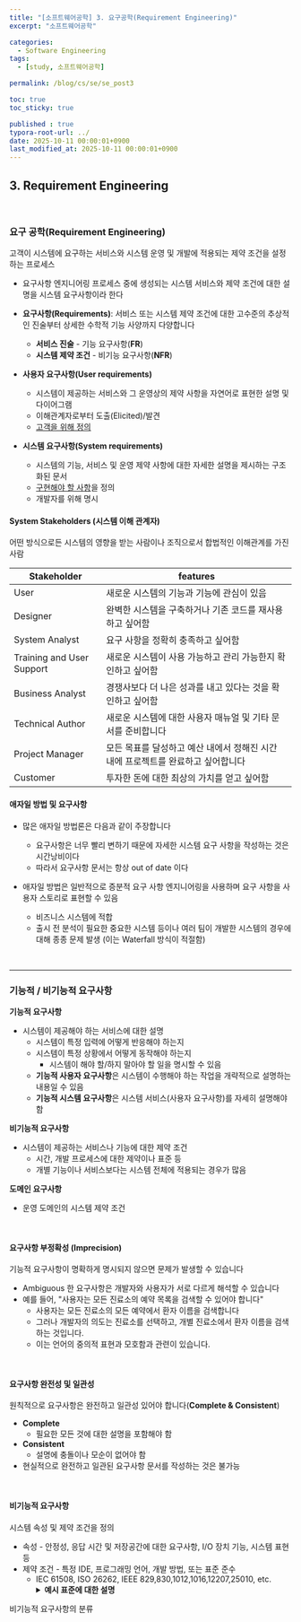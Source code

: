 ```yaml
---
title: "[소프트웨어공학] 3. 요구공학(Requirement Engineering)"
excerpt: "소프트웨어공학"

categories:
  - Software Engineering
tags:
  - [study, 소프트웨어공학]

permalink: /blog/cs/se/se_post3

toc: true
toc_sticky: true

published : true
typora-root-url: ../
date: 2025-10-11 00:00:01+0900
last_modified_at: 2025-10-11 00:00:01+0900
---
```




## 3. Requirement Engineering

<br>

### 요구 공학(Requirement Engineering)

고객이 시스템에 요구하는 서비스와 시스템 운영 및 개발에 적용되는 제약 조건을 설정하는 프로세스

- 요구사항 엔지니어링 프로세스 중에 생성되는 시스템 서비스와 제약 조건에 대한 설명을 시스템 요구사항이라 한다

- **요구사항(Requirements)**: 서비스 또는 시스템 제약 조건에 대한 고수준의 추상적인 진술부터 상세한 수학적 기능 사양까지 다양합니다
  - **서비스 진술** - 기능 요구사항(**FR**)
  - **시스템 제약 조건** - 비기능 요구사항(**NFR**)

- **사용자 요구사항(User requirements)**
  - 시스템이 제공하는 서비스와 그 운영상의 제약 사항을 자연어로 표현한 설명 및 다이어그램
  - 이해관계자로부터 도출(Elicited)/발견
  - <u>고객을 위해 정의</u>

- **시스템 요구사항(System requirements)**
  - 시스템의 기능, 서비스 및 운영 제약 사항에 대한 자세한 설명을 제시하는 구조화된 문서
  - <u>구현해야 할 사항</u>을 정의
  - 개발자를 위해 명시



#### System Stakeholders (시스템 이해 관계자)

어떤 방식으로든 시스템의 영향을 받는 사람이나 조직으로서 합법적인 이해관계를 가진 사람

| Stakeholder               | features                                                     |
| ------------------------- | ------------------------------------------------------------ |
| User                      | 새로운 시스템의 기능과 기능에 관심이 있음                    |
| Designer                  | 완벽한 시스템을 구축하거나 기존 코드를 재사용하고 싶어함     |
| System Analyst            | 요구 사항을 정확히 충족하고 싶어함                           |
| Training and User Support | 새로운 시스템이 사용 가능하고 관리 가능한지 확인하고 싶어함  |
| Business Analyst          | 경쟁사보다 더 나은 성과를 내고 있다는 것을 확인하고 싶어함   |
| Technical Author          | 새로운 시스템에 대한 사용자 매뉴얼 및 기타 문서를 준비합니다 |
| Project Manager           | 모든 목표를 달성하고 예산 내에서 정해진 시간 내에 프로젝트를 완료하고 싶어합니다 |
| Customer                  | 투자한 돈에 대한 최상의 가치를 얻고 싶어함                   |



#### 애자일 방법 및 요구사항

- 많은 애자일 방법론은 다음과 같이 주장합니다
  - 요구사항은 너무 빨리 변하기 때문에 자세한 시스템 요구 사항을 작성하는 것은 시간낭비이다
  - 따라서 요구사항 문서는 항상 out of date 이다

- 애자일 방법은 일반적으로 증분적 요구 사항 엔지니어링을 사용하며 요구 사항을 사용자 스토리로 표현할 수 있음
  - 비즈니스 시스템에 적합
  - 출시 전 분석이 필요한 중요한 시스템 등이나 여러 팀이 개발한 시스템의 경우에 대해 종종 문제 발생 (이는 Waterfall 방식이 적절함)



<br>

---

### 기능적 / 비기능적 요구사항

**기능적 요구사항**

- 시스템이 제공해야 하는 서비스에 대한 설명
  - 시스템이 특정 입력에 어떻게 반응해야 하는지
  - 시스템이 특정 상황에서 어떻게 동작해야 하는지
    - 시스템이 해야 할/하지 말아야 할 일을 명시할 수 있음
  - **기능적 사용자 요구사항**은 시스템이 수행해야 하는 작업을 개략적으로 설명하는 내용일 수 있음
  - **기능적 시스템 요구사항**은 시스템 서비스(사용자 요구사항)를 자세히 설명해야 함

**비기능적 요구사항**

- 시스템이 제공하는 서비스나 기능에 대한 제약 조건
  - 시간, 개발 프로세스에 대한 제약이나 표준 등
  - 개별 기능이나 서비스보다는 시스템 전체에 적용되는 경우가 많음

**도메인 요구사항**

- 운영 도메인의 시스템 제약 조건

<br>

#### 요구사항 부정확성 (Imprecision)

기능적 요구사항이 명확하게 명시되지 않으면 문제가 발생할 수 있습니다

- Ambiguous 한 요구사항은 개발자와 사용자가 서로 다르게 해석할 수 있습니다
- 예를 들어, "사용자는 모든 진료소의 예약 목록을 검색할 수 있어야 합니다"
  - 사용자는 모든 진료소의 모든 예약에서 환자 이름을 검색합니다
  - 그러나 개발자의 의도는 진료소를 선택하고, 개별 진료소에서 환자 이름을 검색하는 것입니다.
  - 이는 언어의 중의적 표현과 모호함과 관련이 있습니다. 

<br>

#### 요구사항 완전성 및 일관성

원칙적으로 요구사항은 완전하고 일관성 있어야 합니다(**Complete & Consistent**)

- **Complete**
  - 필요한 모든 것에 대한 설명을 포함해야 함
- **Consistent**
  - 설명에 충돌이나 모순이 없어야 함
- 현실적으로 완전하고 일관된 요구사항 문서를 작성하는 것은 불가능



<br>

#### 비기능적 요구사항

시스템 속성 및 제약 조건을 정의

- 속성 - 안정성, 응답 시간 및 저장공간에 대한 요구사항, I/O 장치 기능, 시스템 표현 등
- 제약 조건 - 특정 IDE, 프로그래밍 언어, 개발 방법, 또는 표준 준수
  - IEC 61508, ISO 26262, IEEE 829,830,1012,1016,12207,25010, etc.
    <details>
    <summary><strong>예시 표준에 대한 설명</strong></summary>
    <table border="1" cellspacing="0" cellpadding="6">
      <thead>
        <tr>
          <th>표준</th>
          <th>정식 명칭</th>
          <th>주요 내용 / 적용 분야</th>
        </tr>
      </thead>
      <tbody>
        <tr>
          <td><strong>IEC 61508</strong></td>
          <td><em>Functional Safety of Electrical/Electronic/Programmable Electronic Safety-related Systems</em></td>
          <td><strong>기능 안전(Functional Safety)</strong>의 근간이 되는 표준으로, 모든 산업 분야(E/E/PE 시스템)에 적용 가능. 자동차용 ISO 26262, 철도용 EN 50128, 산업기계용 IEC 62061 등의 <strong>상위 표준</strong>.</td>
        </tr>
        <tr>
          <td><strong>ISO 26262</strong></td>
          <td><em>Road Vehicles – Functional Safety</em></td>
          <td><strong>자동차 전자·전기(E/E) 시스템의 기능 안전 표준</strong>. IEC 61508을 자동차 분야에 맞게 확장한 것으로, <strong>ASIL 등급(A~D)</strong>으로 위험도를 분류하여 관리.</td>
        </tr>
        <tr>
          <td><strong>IEEE 829</strong></td>
          <td><em>Standard for Software and System Test Documentation</em></td>
          <td><strong>소프트웨어 테스트 문서화 표준.</strong> 테스트 계획, 설계, 절차, 결과 보고서 등의 문서 형식과 내용 정의. (현재는 ISO/IEC/IEEE 29119로 통합 대체됨)</td>
        </tr>
        <tr>
          <td><strong>IEEE 830</strong></td>
          <td><em>Recommended Practice for Software Requirements Specifications</em></td>
          <td><strong>요구사항 명세서(SRS) 작성 표준.</strong> SRS의 구성, 표현 방식, 품질 특성 등을 규정. (현재 ISO/IEC/IEEE 29148로 통합)</td>
        </tr>
        <tr>
          <td><strong>IEEE 1012</strong></td>
          <td><em>Standard for System and Software Verification and Validation</em></td>
          <td><strong>검증(Verification) 및 확인(Validation)</strong> 프로세스 표준. 시스템이 요구사항에 맞게 구현되고 올바르게 동작하는지 검증 절차 정의.</td>
        </tr>
        <tr>
          <td><strong>IEEE 1016</strong></td>
          <td><em>Recommended Practice for Software Design Descriptions</em></td>
          <td><strong>소프트웨어 설계 명세(SDD)</strong> 작성 표준. 설계 문서의 구조, 내용, 표현 방식 제시.</td>
        </tr>
        <tr>
          <td><strong>IEEE 12207</strong></td>
          <td><em>Systems and Software Engineering – Software Life Cycle Processes</em></td>
          <td><strong>소프트웨어 생명주기 프로세스(Lifecycle Processes)</strong> 표준. 개발, 운영, 유지보수, 지원 활동 전체의 절차 정의. (ISO/IEC 12207으로 통합됨)</td>
        </tr>
        <tr>
          <td><strong>ISO/IEC 25010</strong></td>
          <td><em>Systems and Software Quality Requirements and Evaluation (SQuaRE) – Quality Model</em></td>
          <td><strong>소프트웨어 품질 특성 모델</strong> 표준. 8가지 품질 특성(기능적합성, 신뢰성, 사용성, 효율성, 유지보수성, 이식성, 보안성, 호환성)을 정의. 품질 평가 지표로 활용.</td>
        </tr>
      </tbody>
    </table>
    </details>



비기능적 요구사항의 분류

